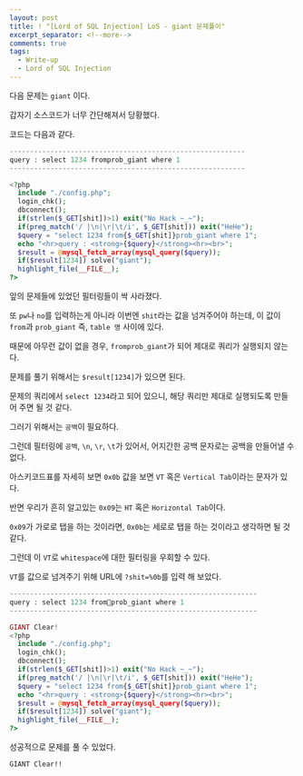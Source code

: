 ```yaml
---
layout: post
title: ! "[Lord of SQL Injection] LoS - giant 문제풀이"
excerpt_separator: <!--more-->
comments: true
tags:
  - Write-up
  - Lord of SQL Injection
---
```


다음 문제는 `giant` 이다.  

갑자기 소스코드가 너무 간단해져서 당황했다.  

<!--more-->

코드는 다음과 같다.  

```php
----------------------------------------------------------
query : select 1234 fromprob_giant where 1
----------------------------------------------------------

<?php 
  include "./config.php"; 
  login_chk(); 
  dbconnect(); 
  if(strlen($_GET[shit])>1) exit("No Hack ~_~"); 
  if(preg_match('/ |\n|\r|\t/i', $_GET[shit])) exit("HeHe"); 
  $query = "select 1234 from{$_GET[shit]}prob_giant where 1"; 
  echo "<hr>query : <strong>{$query}</strong><hr><br>"; 
  $result = @mysql_fetch_array(mysql_query($query)); 
  if($result[1234]) solve("giant"); 
  highlight_file(__FILE__); 
?>
```

앞의 문제들에 있었던 필터링들이 싹 사라졌다.  

또 `pw`나 `no`를 입력하는게 아니라 이번엔 `shit`라는 값을 넘겨주어야 하는데, 이 값이 `from`과 `prob_giant` 즉, `table 명` 사이에 있다.  

때문에 아무런 값이 없을 경우, `fromprob_giant`가 되어 제대로 쿼리가 실행되지 않는다.  

문제를 풀기 위해서는 `$result[1234]`가 있으면 된다.  

문제의 쿼리에서 `select 1234`라고 되어 있으니, 해당 쿼리만 제대로 실행되도록 만들어 주면 될 것 같다.  

그러기 위해서는 `공백`이 필요하다.  

그런데 필터링에 `공백`, `\n`, `\r`, `\t`가 있어서, 어지간한 공백 문자로는 공백을 만들어낼 수 없다.  

아스키코드표를 자세히 보면 `0x0b` 값을 보면 `VT` 혹은 `Vertical Tab`이라는 문자가 있다.  

반면 우리가 흔히 알고있는 `0x09`는 `HT` 혹은 `Horizontal Tab`이다.  

`0x09`가 가로로 탭을 하는 것이라면, `0x0b`는 세로로 탭을 하는 것이라고 생각하면 될 것 같다.  

그런데 이 `VT`로 `whitespace`에 대한 필터링을 우회할 수 있다.  

`VT`를 값으로 넘겨주기 위해 URL에 `?shit=%0b`를 입력 해 보았다.  

```php
-------------------------------------------------------------
query : select 1234 fromprob_giant where 1
-------------------------------------------------------------

GIANT Clear!
<?php 
  include "./config.php"; 
  login_chk(); 
  dbconnect(); 
  if(strlen($_GET[shit])>1) exit("No Hack ~_~"); 
  if(preg_match('/ |\n|\r|\t/i', $_GET[shit])) exit("HeHe"); 
  $query = "select 1234 from{$_GET[shit]}prob_giant where 1"; 
  echo "<hr>query : <strong>{$query}</strong><hr><br>"; 
  $result = @mysql_fetch_array(mysql_query($query)); 
  if($result[1234]) solve("giant"); 
  highlight_file(__FILE__); 
?>
```

성공적으로 문제를 풀 수 있었다.  

`GIANT Clear!!`
